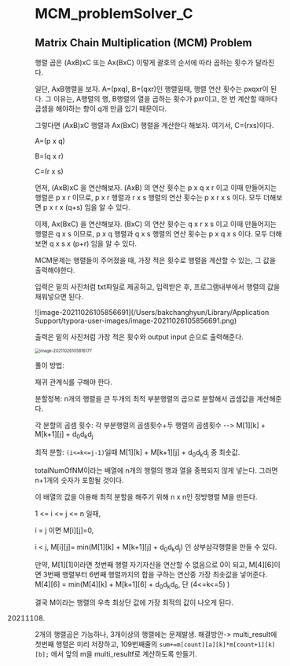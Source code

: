 # MCM_problemSolver_C
## Matrix Chain Multiplication (MCM) Problem

행렬 곱은 (AxB)xC 또는 Ax(BxC) 이렇게 괄호의 순서에 따라 곱하는 횟수가 달라진다.

일단, AxB행렬을 보자. A=(pxq), B=(qxr)인 행렬일때, 행렬 연산 횟수는 pxqxr이 된다. 그 이유는, A행렬의 행, B행렬의 열을 곱하는 횟수가 pxr이고,
한 번 계산할 때마다 곱셈을 해야하는 항이 q개 만큼 있기 때문이다.

그렇다면 (AxB)xC 행렬과 Ax(BxC) 행렬을 계산한다 해보자.
여기서, C=(rxs)이다.

A=(p x q)

B=(q x r)

C=(r x s)

먼저, (AxB)xC 을 연산해보자.
(AxB) 의 연산 횟수는 p x q x r 이고 이때 만들어지는 행렬은 p x r 이므로, p x r 행렬과 r x s 행렬의 연산 횟수는 p x r x s 이다.
모두 더해보면 p x r x (q+s) 임을 알 수 있다.

이제, Ax(BxC) 을 연산해보자.
(BxC) 의 연산 횟수는 q x r x s 이고 이때 만들어지는 행렬은 q x s 이므로, p x q 행렬과 q x s 행렬의 연산 횟수는 p x q x s 이다.
모두 더해보면 q x s x (p+r) 임을 알 수 있다.



MCM문제는 행렬들이 주어졌을 때, 가장 적은 횟수로 행렬을 계산할 수 있는, 그 값을 출력해야한다.

입력은 밑의 사진처럼 txt파일로 제공하고, 입력받은 후, 프로그램내부에서 행렬의 값을 채워넣으면 된다.

![image-20211026105856691](/Users/bakchanghyun/Library/Application Support/typora-user-images/image-20211026105856691.png)

출력은 밑의 사진처럼 가장 적은 횟수와 output input 순으로 출력해준다.



<img src="/Users/bakchanghyun/Library/Application Support/typora-user-images/image-20211026105816177.png" alt="image-20211026105816177" style="zoom:60%;" />



풀이 방법:

재귀 관계식를 구해야 한다.

분할정복: n개의 행렬을 큰 두개의 최적 부분행렬의 곱으로 분할해서 곱셈값을 계산해준다.

각 분할의 곱셈 횟수: 각 부분행렬의 곱셈횟수+두 행렬의 곱셈횟수 --> M\[1][k] + M\[k+1][j] + d<sub>0</sub>d<sub>k</sub>d<sub>j</sub> 

최적 분할: `(i<=k<=j-1)`일때 M\[1][k] + M\[k+1][j] + d<sub>0</sub>d<sub>k</sub>d<sub>j</sub>  중 최솟값.

totalNumOfNM이라는 배열에 n개의 행렬의 행과 열을 중복되지 않게 넣는다. 그러면 n+1개의 숫자가 포함될 것이다.

이 배열의 값을 이용해 최적 분할을 해주기 위해 n x n인 정방행렬 M을 만든다.

1 <= i <= j <= n 일때, 

i = j 이면 M\[i][j]=0, 

i < j, M\[i][j]= min(M\[1][k] + M\[k+1][j] + d<sub>0</sub>d<sub>k</sub>d<sub>j</sub>) 인 상부삼각행렬을 만들 수 있다.

만약, M\[1][1]이라면 첫번째 행렬 자기자신을 연산할 수 없음으로 0이 되고, M\[4][6]이면 3번째 행렬부터 6번째 행렬까지의 합을 구하는 연산중 가장 최솟값을 넣어준다. M\[4][6] = min(M\[4][k] + M\[k+1][6] + d<sub>0</sub>d<sub>k</sub>d<sub>6</sub>, 단 (4<=k<=5) )

결국 M이라는 행렬의 우측 최상단 값에 가장 최적의 값이 나오게 된다.





20211108.

2개의 행렬곱은 가능하나, 3개이상의 행렬에는 문제발생. 해결방안-> multi_result에 첫번째 행렬은 미리 저장하고, 109번째줄의 ` sum+=m[count][a][k]*m[count+1][k][b]; ` 에서 앞의 m을 multi_resultf로 계산하도록 만들기.
